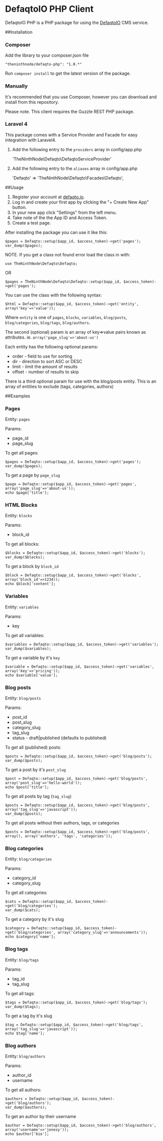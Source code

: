 DefaqtoIO PHP Client
====================

DefaqtoIO PHP is a PHP package for using the [DefaqtoIO](defaqto.io) CMS service.

##Installation


### Composer

Add the library to your composer.json file

    "theninthnode/defaqto-php": "1.0.*"

Run ```composer install``` to get the latest version of the package.

### Manually

It's recommended that you use Composer, however you can download and install from this repository.

Please note. This client requires the Guzzle REST PHP package.

### Laravel 4

This package comes with a Service Provider and Facade for easy integration with Laravel4.

1. Add the following entry to the ```providers``` array in config/app.php

    'TheNinthNode\Defaqto\DefaqtoServiceProvider'

2. Add the following entry to the ```aliases``` array in config/app.php

    'Defaqto' => 'TheNinthNode\Defaqto\Facades\Defaqto',

##Usage


1. Register your account at [defaqto.io](defaqto.io). 
2. Log in and create your first app by clicking the "+ Create New App" button.
3. In your new app click "Settings" from the left menu.
4. Take note of the the App ID and Access Token.
5. Create a test page.

After installing the package you can use it like this:

    $pages = Defaqto::setup($app_id, $access_token)->get('pages');
    var_dump($pages);

NOTE. If you get a class not found error load the class in with:

    use TheNinthNode\Defaqto\Defaqto;

OR

    $pages = TheNinthNode\Defaqto\Defaqto::setup($app_id, $access_token)->get('pages');


You can use the class with the following syntax:

    $html = Defaqto::setup($app_id, $access_token)->get('entity', array('key'=>'value'));

Where ```entity``` is one of ```pages```, ```blocks```, ```variables```, ```blog/posts```, ```blog/categories```, ```blog/tags```, ```blog/authors```.

The second (optional) param is an array of key=>value pairs known as attributes. ie. ```array('page_slug'=>'about-us')```

Each entity has the following optional params:

* order - field to use for sorting
* dir - direction to sort ASC or DESC
* limit - limit the amount of results
* offset - number of results to skip

There is a third optional param for use with the blog/posts entity. This is an array of entities to exclude (tags, categories, authors)

##Examples

### Pages

Entity: ```pages```

Params:

* page_id
* page_slug

To get all pages:

    $pages = Defaqto::setup($app_id, $access_token)->get('pages');
    var_dump($pages);

To get a page by ```page_slug```

    $page = Defaqto::setup($app_id, $access_token)->get('pages', array('page_slug'=>'about-us'));
    echo $page['title'];

### HTML Blocks

Entity: ```blocks```

Params:

* block_id

To get all blocks:

    $blocks = Defaqto::setup($app_id, $access_token)->get('blocks');
    var_dump($blocks);

To get a block by ```block_id```

    $block = Defaqto::setup($app_id, $access_token)->get('blocks', array('block_id'=>1234));
    echo $block['content'];

### Variables

Entity: ```variables```

Params:

* key

To get all variables:

    $variables = Defaqto::setup($app_id, $access_token)->get('variables');
    var_dump($variables);

To get a variable by it's ```key```

    $variable = Defaqto::setup($app_id, $access_token)->get('variables', array('key'=>'pricing'));
    echo $variable['value'];


### Blog posts

Entity: ```blog/posts```

Params:

* post_id
* post_slug
* category_slug
* tag_slug
* status - draft|published (defaults to published)

To get all (published) posts:

    $posts = Defaqto::setup($app_id, $access_token)->get('blog/posts');
    var_dump($posts);

To get a post by it's ```post_slug```

    $post = Defaqto::setup($app_id, $access_token)->get('blog/posts', array('post_slug'=>'hello-world'));
    echo $post['title'];

To get all posts by tag (```tag_slug```)

    $posts = Defaqto::setup($app_id, $access_token)->get('blog/posts', array('tag_slug'=>'javascript'));
    var_dump($posts);

To get all posts without their authors, tags, or categories

    $posts = Defaqto::setup($app_id, $access_token)->get('blog/posts', array(), array('authors', 'tags', 'categories'));

### Blog categories

Entity: ```blog/categories```

Params:

* category_id
* category_slug

To get all categories:

    $cats = Defaqto::setup($app_id, $access_token)->get('blog/categories');
    var_dump($cats);

To get a category by it's slug

    $category = Defaqto::setup($app_id, $access_token)->get('blog/categories', array('category_slug'=>'announcements'));
    echo $category['name'];

### Blog tags

Entity: ```blog/tags```

Params:

* tag_id
* tag_slug

To get all tags:

    $tags = Defaqto::setup($app_id, $access_token)->get('blog/tags');
    var_dump($tags);

To get a tag by it's slug

    $tag = Defaqto::setup($app_id, $access_token)->get('blog/tags', array('tag_slug'=>'javascript'));
    echo $tag['name'];

### Blog authors

Entity: ```blog/authors```

Params:

* author_id
* username

To get all authors:

    $authors = Defaqto::setup($app_id, $access_token)->get('blog/authors');
    var_dump($authors);

To get an author by their username

    $author = Defaqto::setup($app_id, $access_token)->get('blog/authors', array('username'=>'jonesy'));
    echo $author['bio'];

